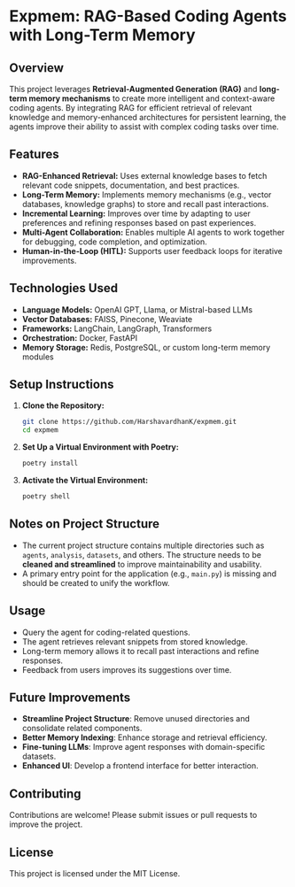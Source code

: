 # Expmem: RAG-Based Coding Agents with Long-Term Memory

## Overview
This project leverages **Retrieval-Augmented Generation (RAG)** and **long-term memory mechanisms** to create more intelligent and context-aware coding agents. By integrating RAG for efficient retrieval of relevant knowledge and memory-enhanced architectures for persistent learning, the agents improve their ability to assist with complex coding tasks over time.

## Features
- **RAG-Enhanced Retrieval:** Uses external knowledge bases to fetch relevant code snippets, documentation, and best practices.
- **Long-Term Memory:** Implements memory mechanisms (e.g., vector databases, knowledge graphs) to store and recall past interactions.
- **Incremental Learning:** Improves over time by adapting to user preferences and refining responses based on past experiences.
- **Multi-Agent Collaboration:** Enables multiple AI agents to work together for debugging, code completion, and optimization.
- **Human-in-the-Loop (HITL):** Supports user feedback loops for iterative improvements.

## Technologies Used
- **Language Models:** OpenAI GPT, Llama, or Mistral-based LLMs
- **Vector Databases:** FAISS, Pinecone, Weaviate
- **Frameworks:** LangChain, LangGraph, Transformers
- **Orchestration:** Docker, FastAPI
- **Memory Storage:** Redis, PostgreSQL, or custom long-term memory modules

## Setup Instructions
1. **Clone the Repository:**
   ```sh
   git clone https://github.com/HarshavardhanK/expmem.git
   cd expmem
   ```
2. **Set Up a Virtual Environment with Poetry:**
   ```sh
   poetry install
   ```
3. **Activate the Virtual Environment:**
   ```sh
   poetry shell
   ```

## Notes on Project Structure
- The current project structure contains multiple directories such as `agents`, `analysis`, `datasets`, and others. The structure needs to be **cleaned and streamlined** to improve maintainability and usability.
- A primary entry point for the application (e.g., `main.py`) is missing and should be created to unify the workflow.

## Usage
- Query the agent for coding-related questions.
- The agent retrieves relevant snippets from stored knowledge.
- Long-term memory allows it to recall past interactions and refine responses.
- Feedback from users improves its suggestions over time.

## Future Improvements
- **Streamline Project Structure**: Remove unused directories and consolidate related components.
- **Better Memory Indexing**: Enhance storage and retrieval efficiency.
- **Fine-tuning LLMs**: Improve agent responses with domain-specific datasets.
- **Enhanced UI**: Develop a frontend interface for better interaction.

## Contributing
Contributions are welcome! Please submit issues or pull requests to improve the project.

## License
This project is licensed under the MIT License.

